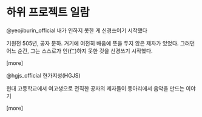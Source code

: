 
# 하위 프로젝트 일람

@yeojiburin_official 내가 인하지 못한 게 신경쓰이기 시작했다

기원전 505년, 공자 문하. 거기에 여전히 배움에 뜻을 두지 않은 제자가 있었다. 그러던 어느 순간, 그는 스스로가 인(仁)하지 못한 것을 신경쓰기 시작했다.

[more]

@hgjs_official 현가지성(HGJS)

현대 고등학교에서 여고생으로 전직한 공자의 제자들이 동아리에서 음악을 만드는 이야기

[more]